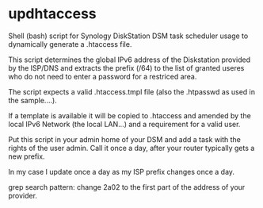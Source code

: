 # updhtaccess
Shell (bash) script for Synology DiskStation DSM task scheduler usage to dynamically generate a .htaccess file.

This script determines the global IPv6 address of the Diskstation provided by the ISP/DNS and extracts the prefix (/64) to the list of granted useres who do not need to enter a password for a restriced area.

The script expects a valid .htaccess.tmpl file (also the .htpasswd as used in the sample....).

If a template is available it will be copied to .htaccess and amended by the local IPv6 Network (the local LAN...) and a requirement for a valid user.

Put this script in your admin home of your DSM and add a task with the rights of the user admin. Call it once a day, after your router typically gets a new prefix.

In my case I update once a day as my ISP prefix changes once a day.

grep search pattern: change 2a02 to the first part of the address of your provider.
